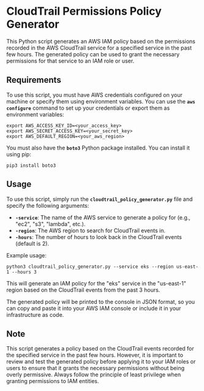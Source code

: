 # CloudTrail Permissions Policy Generator

This Python script generates an AWS IAM policy based on the permissions recorded in the AWS CloudTrail service for a specified service in the past few hours. The generated policy can be used to grant the necessary permissions for that service to an IAM role or user.

## Requirements

To use this script, you must have AWS credentials configured on your machine or specify them using environment variables. You can use the **`aws configure`** command to set up your credentials or export them as environment variables:

```
export AWS_ACCESS_KEY_ID=<your_access_key>
export AWS_SECRET_ACCESS_KEY=<your_secret_key>
export AWS_DEFAULT_REGION=<your_aws_region>

```

You must also have the **`boto3`** Python package installed. You can install it using pip:

```
pip3 install boto3

```

## Usage

To use this script, simply run the **`cloudtrail_policy_generator.py`** file and specify the following arguments:

- **`-service`**: The name of the AWS service to generate a policy for (e.g., "ec2", "s3", "lambda", etc.).
- **`-region`**: The AWS region to search for CloudTrail events in.
- **`-hours`**: The number of hours to look back in the CloudTrail events (default is 2).

Example usage:

```
python3 cloudtrail_policy_generator.py --service eks --region us-east-1 --hours 3

```

This will generate an IAM policy for the "eks" service in the "us-east-1" region based on the CloudTrail events from the past 3 hours.

The generated policy will be printed to the console in JSON format, so you can copy and paste it into your AWS IAM console or include it in your infrastructure as code.

## Note

This script generates a policy based on the CloudTrail events recorded for the specified service in the past few hours. However, it is important to review and test the generated policy before applying it to your IAM roles or users to ensure that it grants the necessary permissions without being overly permissive. Always follow the principle of least privilege when granting permissions to IAM entities.